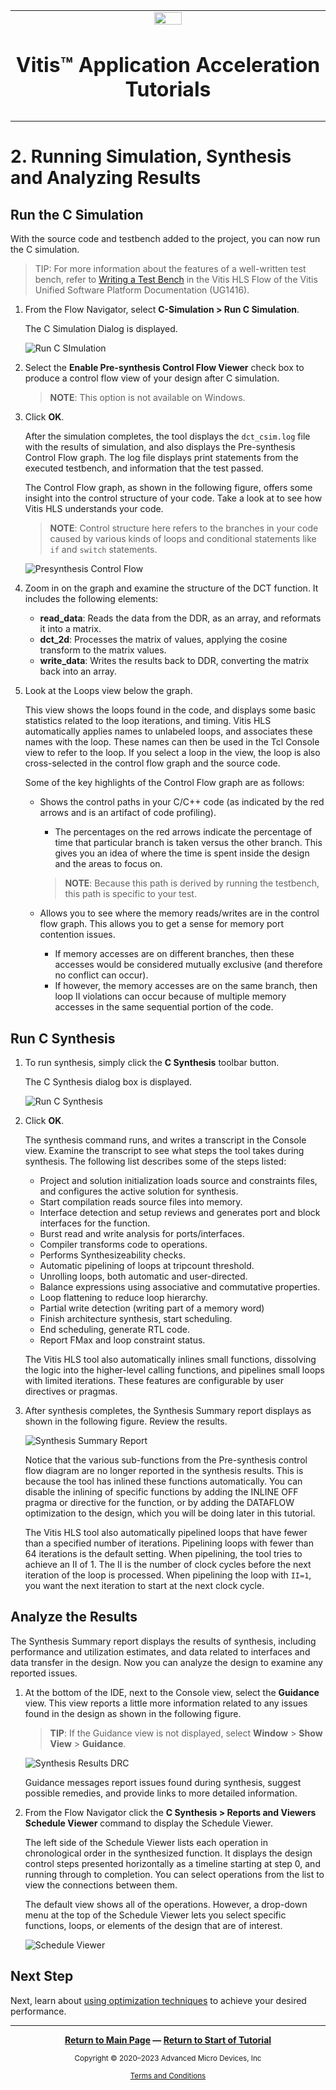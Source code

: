 <table class="sphinxhide" width="100%">
 <tr>
   <td align="center"><img src="https://raw.githubusercontent.com/Xilinx/Image-Collateral/main/xilinx-logo.png" width="30%"/><h1>Vitis™ Application Acceleration Tutorials</h1>

   </td>
 </tr>
 <tr>
 <td>
 </td>
 </tr>
</table>



# 2. Running Simulation, Synthesis and Analyzing Results

## Run the C Simulation

With the source code and testbench added to the project, you can now run the C simulation.
>TIP: For more information about the features of a well-written test bench, refer to [Writing a Test Bench](https://docs.xilinx.com/r/en-US/ug1399-vitis-hls/Writing-a-Test-Bench) in the Vitis HLS Flow of the Vitis Unified Software Platform Documentation (UG1416).

1. From the Flow Navigator, select **C-Simulation > Run C Simulation**. 

   The C Simulation Dialog is displayed.

    ![Run C SImulation](./images/run_c_simulation.png)

2. Select the **Enable Pre-synthesis Control Flow Viewer** check box to produce a control flow view of your design after C simulation.

   >**NOTE**: This option is not available on Windows.

3. Click **OK**.

   After the simulation completes, the tool displays the `dct_csim.log` file with the results of simulation, and also displays the Pre-synthesis Control Flow graph. The log file displays print statements from the executed testbench, and information that the test passed.

   The Control Flow graph, as shown in the following figure, offers some insight into the control structure of your code. Take a look at to see how Vitis HLS understands your code.
   >**NOTE**: Control structure here refers to the branches in your code caused by various kinds of loops and conditional statements like `if` and `switch` statements.

     ![Presynthesis Control Flow](./images/presynth-ctrl-flow-graph.png)
4. Zoom in on the graph and examine the structure of the DCT function. It includes the following elements:

   * **read_data**: Reads the data from the DDR, as an array, and reformats it into a matrix.
   * **dct_2d**: Processes the matrix of values, applying the cosine transform to the matrix values.
   * **write_data**: Writes the results back to DDR, converting the matrix back into an array.

5. Look at the Loops view below the graph. 

   This view shows the loops found in the code, and displays some basic statistics related to the loop iterations, and timing. Vitis HLS automatically applies names to unlabeled loops, and associates these names with the loop. These names can then be used in the Tcl Console view to refer to the loop. If you select a loop in the view, the loop is also cross-selected in the control flow graph and the source code.

   Some of the key highlights of the Control Flow graph are as follows:

   * Shows the control paths in your C/C++ code (as indicated by the red arrows and is an artifact of code profiling). 

       * The percentages on the red arrows indicate the percentage of time that particular branch is taken versus the other branch. This gives you an idea of where the time is spent inside the design and the areas to focus on.
         
      >**NOTE**: Because this path is derived by running the testbench, this path is specific to your test.

   * Allows you to see where the memory reads/writes are in the control flow graph. This allows you to get a sense for memory port contention issues. 
       * If memory accesses are on different branches, then these accesses would be considered mutually exclusive (and therefore no conflict can occur). 
      * If however, the memory accesses are on the same branch, then loop II violations can occur because of multiple memory accesses in the same sequential portion of the code. 

## Run C Synthesis

1. To run synthesis, simply click the **C Synthesis** toolbar button. 

   The C Synthesis dialog box is displayed.

    ![Run C Synthesis](./images/run_c_synthesis.png)

2. Click **OK**.

   The synthesis command runs, and writes a transcript in the Console view. Examine the transcript to see what steps the tool takes during synthesis. The following list describes some of the steps listed:
   * Project and solution initialization loads source and constraints files, and configures the active solution for synthesis.
   * Start compilation reads source files into memory. 
   * Interface detection and setup reviews and generates port and block interfaces for the function. 
   * Burst read and write analysis for ports/interfaces.
   * Compiler transforms code to operations.
   * Performs Synthesizeability checks.
   * Automatic pipelining of loops at tripcount threshold.
   * Unrolling loops, both automatic and user-directed.
   * Balance expressions using associative and commutative properties. 
   * Loop flattening to reduce loop hierarchy.
   * Partial write detection (writing part of a memory word)
   * Finish architecture synthesis, start scheduling.
   * End scheduling, generate RTL code.
   * Report FMax and loop constraint status.

   The Vitis HLS tool also automatically inlines small functions, dissolving the logic into the higher-level calling functions, and pipelines small loops with limited iterations. These features are configurable by user directives or pragmas.

3. After synthesis completes, the Synthesis Summary report displays as shown in the following figure. Review the results.

   ![Synthesis Summary Report](./images/dct_synthesis_report.png)

   Notice that the various sub-functions from the Pre-synthesis control flow diagram are no longer reported in the synthesis results. This is because the tool has inlined these functions automatically. You can disable the inlining of specific functions by adding the INLINE OFF pragma or directive for the function, or by adding the DATAFLOW optimization to the design, which you will be doing later in this tutorial.

   The Vitis HLS tool also automatically pipelined loops that have fewer than a specified number of iterations. Pipelining loops with fewer than 64 iterations is the default setting. When pipelining, the tool tries to achieve an II of 1. The II is the number of clock cycles before the next iteration of the loop is processed. When pipelining the loop with `II=1`, you want the next iteration to start at the next clock cycle. 

## Analyze the Results

The Synthesis Summary report displays the results of synthesis, including performance and utilization estimates, and data related to interfaces and data transfer in the design. Now you can analyze the design to examine any reported issues.

1. At the bottom of the IDE, next to the Console view, select the **Guidance** view. This view reports a little more information related to any issues found in the design as shown in the following figure.

   >**TIP**: If the Guidance view is not displayed, select **Window** > **Show View** > **Guidance**.

    ![Synthesis Results DRC](./images/synth-results-drc.png)

   Guidance messages report issues found during synthesis, suggest possible remedies, and provide links to more detailed information.

2. From the Flow Navigator click the **C Synthesis > Reports and Viewers Schedule Viewer** command to display the Schedule Viewer.

   The left side of the Schedule Viewer lists each operation in chronological order in the synthesized function. It displays the design control steps presented horizontally as a timeline starting at step 0, and running through to completion. You can select operations from the list to view the connections between them.

   The default view shows all of the operations. However, a drop-down menu at the top of the Schedule Viewer lets you select specific functions, loops, or elements of the design that are of interest. 

   ![Schedule Viewer](./images/schedule-viewer-ii-violation.png)

## Next Step

Next, learn about [using optimization techniques](./optimization_techniques.md) to achieve your desired performance.
</br>
<hr/>
<p align="center" class="sphinxhide"><b><a href="/README.md">Return to Main Page</a> — <a href="./README.md">Return to Start of Tutorial</a></b></p>



<p class="sphinxhide" align="center"><sub>Copyright © 2020–2023 Advanced Micro Devices, Inc</sub></p>

<p class="sphinxhide" align="center"><sup><a href="https://www.amd.com/en/corporate/copyright">Terms and Conditions</a></sup></p>
